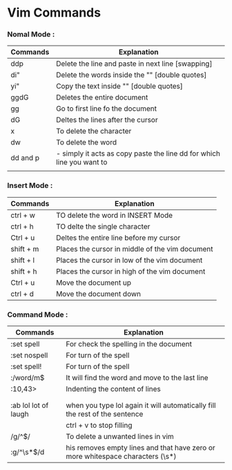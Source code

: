 # Vim Commands

### Nomal Mode :

| Commands  | Explanation                                                                     |
|-----------|---------------------------------------------------------------------|
| ddp |  Delete the line and paste in next line [swapping]         
| di" |  Delete the words inside the "" [double quotes]
| yi" |  Copy the text inside "" [double quotes]
| ggdG |  Deletes the entire document
| gg | Go to first line fo the document
| dG | Deltes the lines after the cursor
| x  | To delete the character
| dw | To delete the word
| dd and p |  - simply it acts as copy paste the line dd for which line you want to |
           || - p for which                line you paste|


### Insert Mode :
| Commands  |   Explanation                                                     |
|-----------|---------------------------------------------------------------------|				
| ctrl + w |  TO delete the word in INSERT Mode |
| ctrl + h | TO delte the single character |
| Ctrl + u |  Deltes the entire line before my cursor |
| shift + m |   Places the cursor in middle of the vim document |
| shift + l |  Places the cursor in low of the vim document |
|shift + h  |  Places the cursor in high of the vim document |
| Ctrl + u |  Move the document up |
| ctrl + d |  Move the document down |

### Command Mode : 
| Commands  |   Explanation                                                     |
|-----------|---------------------------------------------------------------------|	
| :set spell   | For check the spelling in the document |
| :set nospell | For turn of the spell |
| :set spell!  | For turn of the spell |
| :/word/m$	   | It will find the word and move to the last line |
|:10,43>	   | Indenting the content of lines |
			   ||(or) It will give the space of 1 TAB before line start
			   ||Punctuatuion 
|:ab lol lot of laugh | when you type lol again it will automatically fill the rest of the sentence
||ctrl + v to stop filling
| /g/^$/       | To delete a unwanted lines in vim |
| :g/^\s*$/d   | his removes empty lines and that have zero or more whitespace characters (\s*) |


